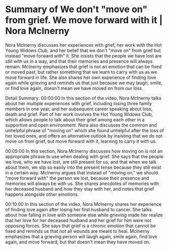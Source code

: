 # Summary of We don't "move on" from grief. We move forward with it | Nora McInerny

Nora McInerny discusses her experiences with grief, her work with the Hot Young Widows Club, and her belief that we don't "move on" from grief but instead "move forward with" it. She insists that the people we have lost are still with us in a way, and that their memories and presence will always remain. McInerny emphasizes that grief is not an emotion that can be fixed or moved past, but rather something that we learn to carry with us as we move forward in life. She also shares her own experience of finding love again while grieving and reminds us that just because we may laugh, smile, or find love again, doesn't mean we have moved on from our loss.

Detail Summary: 
00:00:00
In this section of the video, Nora McInerny talks about her multiple experiences with grief, including losing three family members in one year, and her subsequent career speaking about loss, death and grief. Part of her work involves the Hot Young Widows Club, which allows people to talk about their grief among each other in a supportive and open environment. Nora also discusses the common and unhelpful phrase of "moving on" which she found unhelpful after the loss of her loved ones, and offers an alternative outlook by insisting that we do not move on from grief, but move forward with it, learning to carry it with us.

00:05:00
In this section, Nora McInerny discusses how moving on is not an appropriate phrase to use when dealing with grief. She says that the people we love, who we have lost, are still present for us, and that when we talk about them, we slip so easily into the present tense because they still exist in a certain way. McInerny argues that instead of "moving on," we should "move forward with" the person we lost, because their presence and memories will always be with us. She shares anecdotes of memories with her deceased husband and how they stay with her, and notes that grief happens alongside other emotions.

00:10:00
In this section of the video, Nora McInerny shares her experience of finding love again after losing her first husband to cancer. She talks about how falling in love with someone else while grieving made her realize that her love for her deceased husband and her grief for him were not opposing forces. She says that grief is a chronic emotion that cannot be fixed and reminds us that not all wounds are meant to heal. McInerny emphasizes that a grieving person will laugh again, smile again, find love again, and move forward, but that doesn't mean they have moved on.


